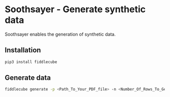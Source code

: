 # Soothsayer - Generate synthetic data

Soothsayer enables the generation of synthetic data.

## Installation

```bash
pip3 install fiddlecube
```

## Generate data

```bash
fiddlecube generate -p <Path_To_Your_PDF_file> -n <Number_Of_Rows_To_Generate>
```

